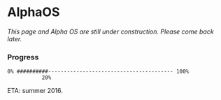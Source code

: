 # AlphaOS
*This page and Alpha OS are still under construction. Please come back later.*

### Progress
    0% ##########---------------------------------------- 100%
               20%
ETA: summer 2016.
